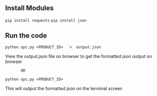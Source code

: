 Install Modules
---------------
`pip install requests`
`pip install json`

Run the code
------------
`python upc.py <PRODUCT_ID>   >  output.json`

View the output.json file on browser to get the formatted json output on browser

           OR

`python upc.py <PRODUCT_ID>` 

This will output the formatted json on the terminal screen
